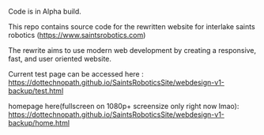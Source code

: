 Code is in Alpha build.

This repo contains source code for the rewritten website for interlake saints robotics (https://www.saintsrobotics.com)

The rewrite aims to use modern web development by creating a responsive, fast, and user oriented website.

Current test page can be accessed here :
https://dottechnopath.github.io/SaintsRoboticsSite/webdesign-v1-backup/test.html

homepage here(fullscreen on 1080p+ screensize only right now lmao):
https://dottechnopath.github.io/SaintsRoboticsSite/webdesign-v1-backup/home.html
